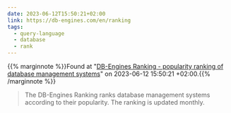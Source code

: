 ```yaml
---
date: 2023-06-12T15:50:21+02:00
link: https://db-engines.com/en/ranking
tags:
  - query-language
  - database
  - rank
---
```

{{% marginnote %}}Found at "[DB-Engines Ranking - popularity ranking of database management systems](https://web.archive.org/web/20230612155021/https://db-engines.com/en/ranking)" on 2023-06-12 15:50:21 +02:00.{{% /marginnote %}}

> The DB-Engines Ranking ranks database management systems according to their popularity. The ranking is updated monthly.